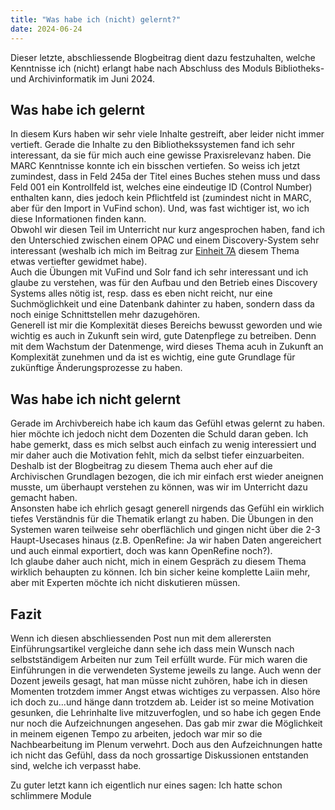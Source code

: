 ```yaml
---
title: "Was habe ich (nicht) gelernt?"
date: 2024-06-24
---
```


Dieser letzte, abschliessende Blogbeitrag dient dazu festzuhalten, welche Kenntnisse ich (nicht) erlangt habe nach Abschluss des Moduls Bibliotheks- und Archivinformatik im Juni 2024. 

## Was habe ich gelernt
In diesem Kurs haben wir sehr viele Inhalte gestreift, aber leider nicht immer vertieft. Gerade die Inhalte zu den Bibliothekssystemen fand ich sehr interessant, da sie für mich auch eine gewisse Praxisrelevanz haben. Die MARC Kenntnisse konnte ich ein bisschen vertiefen. So weiss ich jetzt zumindest, dass in Feld 245a der Titel eines Buches stehen muss und dass Feld 001 ein Kontrollfeld ist, welches eine eindeutige ID (Control Number) enthalten kann, dies jedoch kein Pflichtfeld ist (zumindest nicht in MARC, aber für den Import in VuFind schon). Und, was fast wichtiger ist, wo ich diese Informationen finden kann.  
Obwohl wir diesen Teil im Unterricht nur kurz angesprochen haben, fand ich den Unterschied zwischen einem OPAC und einem Discovery-System sehr interessant (weshalb ich mich im Beitrag zur [Einheit 7A](https://sagerin94.github.io/Lerntagebuch_BAIN/2024/05/21/einheit7_part1.html) diesem Thema etwas vertiefter gewidmet habe).  
Auch die Übungen mit VuFind und Solr fand ich sehr interessant und ich glaube zu verstehen, was für den Aufbau und den Betrieb eines Discovery Systems alles nötig ist, resp. dass es eben nicht reicht, nur eine Suchmöglichkeit und eine Datenbank dahinter zu haben, sondern dass da noch einige Schnittstellen mehr dazugehören.  
Generell ist mir die Komplexität dieses Bereichs bewusst geworden und wie wichtig es auch in Zukunft sein wird, gute Datenpflege zu betreiben. Denn mit dem Wachstum der Datenmenge, wird dieses Thema acuh in Zukunft an Komplexität zunehmen und da ist es wichtig, eine gute Grundlage für zukünftige Änderungsprozesse zu haben.  

## Was habe ich nicht gelernt
Gerade im Archivbereich habe ich kaum das Gefühl etwas gelernt zu haben. hier möchte ich jedoch nicht dem Dozenten die Schuld daran geben. Ich habe gemerkt, dass es mich selbst auch einfach zu wenig interessiert und mir daher auch die Motivation fehlt, mich da selbst tiefer einzuarbeiten. Deshalb ist der Blogbeitrag zu diesem Thema auch eher auf die Archivischen Grundlagen bezogen, die ich mir einfach erst wieder aneignen musste, um überhaupt verstehen zu können, was wir im Unterricht dazu gemacht haben.  
Ansonsten habe ich ehrlich gesagt generell nirgends das Gefühl ein wirklich tiefes Verständnis für die Thematik erlangt zu haben. Die Übungen in den Systemen waren teilweise sehr oberflächlich und gingen nicht über die 2-3 Haupt-Usecases hinaus (z.B. OpenRefine: Ja wir haben Daten angereichert und auch einmal exportiert, doch was kann OpenRefine noch?).  
Ich glaube daher auch nicht, mich in einem Gespräch zu diesem Thema wirklich behaupten zu können. Ich bin sicher keine komplette Laiin mehr, aber mit Experten möchte ich nicht diskutieren müssen.  

## Fazit
Wenn ich diesen abschliessenden Post nun mit dem allerersten Einführungsartikel vergleiche dann sehe ich dass mein Wunsch nach selbstständigem Arbeiten nur zum Teil erfüllt wurde. Für mich waren die Einführungen in die verwendeten Systeme jeweils zu lange. Auch wenn der Dozent jeweils gesagt, hat man müsse nicht zuhören, habe ich in diesen Momenten trotzdem immer Angst etwas wichtiges zu verpassen. Also höre ich doch zu...und hänge dann trotzdem ab. Leider ist so meine Motivation gesunken, die Lehrinhalte live mitzuverfoglen, und so habe ich gegen Ende nur noch die Aufzeichnungen angesehen. Das gab mir zwar die Möglichkeit in meinem eigenen Tempo zu arbeiten, jedoch war mir so die Nachbearbeitung im Plenum verwehrt. Doch aus den Aufzeichnungen hatte ich nicht das Gefühl, dass da noch grossartige Diskussionen entstanden sind, welche ich verpasst habe.  

Zu guter letzt kann ich eigentlich nur eines sagen: Ich hatte schon schlimmere Module